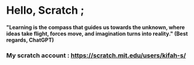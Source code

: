 # Hello, Scratch ;

#### "Learning is the compass that guides us towards the unknown, where ideas take flight, forces move, and imagination turns into reality." (Best regards, ChatGPT)

### My scratch account : https://scratch.mit.edu/users/kifah-s/
